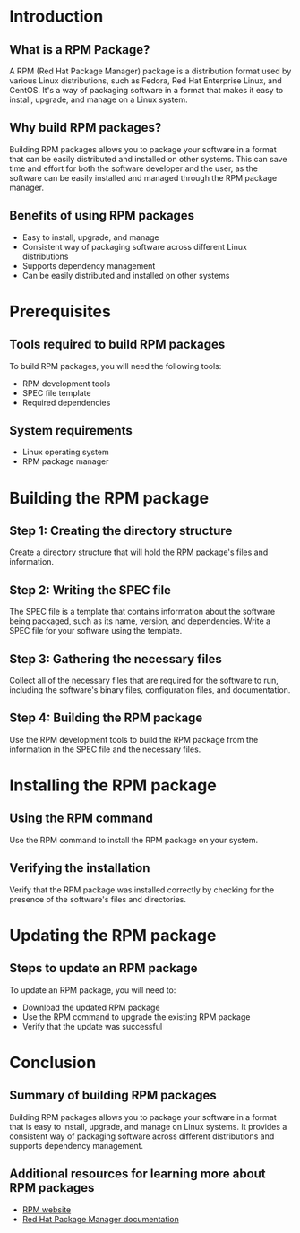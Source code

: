 # Introduction
## What is a RPM Package?
A RPM (Red Hat Package Manager) package is a distribution format used by various Linux distributions, such as Fedora, Red Hat Enterprise Linux, and CentOS. It's a way of packaging software in a format that makes it easy to install, upgrade, and manage on a Linux system.

## Why build RPM packages?
Building RPM packages allows you to package your software in a format that can be easily distributed and installed on other systems. This can save time and effort for both the software developer and the user, as the software can be easily installed and managed through the RPM package manager.

## Benefits of using RPM packages
- Easy to install, upgrade, and manage
- Consistent way of packaging software across different Linux distributions
- Supports dependency management
- Can be easily distributed and installed on other systems

# Prerequisites
## Tools required to build RPM packages
To build RPM packages, you will need the following tools:
- RPM development tools
- SPEC file template
- Required dependencies

## System requirements
- Linux operating system
- RPM package manager

# Building the RPM package
## Step 1: Creating the directory structure
Create a directory structure that will hold the RPM package's files and information.

## Step 2: Writing the SPEC file
The SPEC file is a template that contains information about the software being packaged, such as its name, version, and dependencies. Write a SPEC file for your software using the template.

## Step 3: Gathering the necessary files
Collect all of the necessary files that are required for the software to run, including the software's binary files, configuration files, and documentation.

## Step 4: Building the RPM package
Use the RPM development tools to build the RPM package from the information in the SPEC file and the necessary files.

# Installing the RPM package
## Using the RPM command
Use the RPM command to install the RPM package on your system.

## Verifying the installation
Verify that the RPM package was installed correctly by checking for the presence of the software's files and directories.

# Updating the RPM package
## Steps to update an RPM package
To update an RPM package, you will need to:
- Download the updated RPM package
- Use the RPM command to upgrade the existing RPM package
- Verify that the update was successful

# Conclusion
## Summary of building RPM packages
Building RPM packages allows you to package your software in a format that is easy to install, upgrade, and manage on Linux systems. It provides a consistent way of packaging software across different distributions and supports dependency management.

## Additional resources for learning more about RPM packages
- [RPM website](https://rpm.org/)
- [Red Hat Package Manager documentation](https://access.redhat.com/documentation/en-us/red_hat_enterprise_linux/8/html/packaging_and_distributing_software/index)
